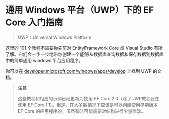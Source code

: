 # 通用 Windows 平台（UWP）下的 EF Core 入门指南

> UWP：Universal Windows Platform

这里的 101 个教程不需要你先前对 EntityFramework Core 或 Visual Studio 有所了解。它们会一步一步地带你创建一个能够从数据库查询数据和保存数据到数据库中的简单通用 windows 平台应用程序。

你可以在 [developer.microsoft.com/windows/apps/develop](https://developer.microsoft.com/windows/apps/develop) 上找到 UWP 的文档。

> **注意**
>
> 这些教程和相应的示例已经更新为使用 EF Core 2.0（除了UWP教程还在使用 EF Core 1.1）。但是，在大多数情况下应该是可以创建使用早期版本 EF Core 的应用程序的，虽然有时可能需要对结构进行少量修改。